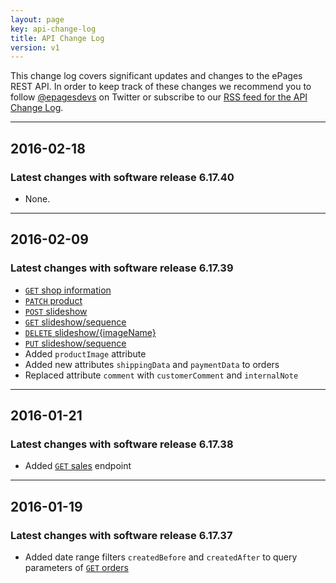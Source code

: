 ```yaml
---
layout: page
key: api-change-log
title: API Change Log
version: v1
---
```


This change log covers significant updates and changes to the ePages REST API.
In order to keep track of these changes we recommend you to follow [@epagesdevs](https://twitter.com/epagesdevs) on Twitter or subscribe to our [RSS feed for the API Change Log](https://developer.epages.com/apps/feed.xml).

<hr>

## 2016-02-18

### Latest changes with software release 6.17.40

* None.

<hr>

## 2016-02-09

### Latest changes with software release 6.17.39

* [`GET` shop information](https://developer.epages.com/apps/api-reference/get-shops-shopid.html)
* [`PATCH` product](https://developer.epages.com/apps/api-reference/patch-shops-shopid-products-productid.html)
* [`POST` slideshow](https://developer.epages.com/apps/api-reference/post-shops-shopid-products-productid-slideshow.html)
* [`GET` slideshow/sequence](https://developer.epages.com/apps/api-reference/get-shops-shopid-products-productid-slideshow-sequence.html)
* [`DELETE` slideshow/{imageName}](https://developer.epages.com/apps/api-reference/delete-shops-shopid-products-productid-slideshow-imagename.html)
* [`PUT` slideshow/sequence](https://developer.epages.com/apps/api-reference/put-shops-shopid-products-productid-slideshow-sequence.html)
* Added `productImage` attribute
* Added new attributes `shippingData` and `paymentData` to orders
* Replaced attribute `comment` with `customerComment` and `internalNote`

<hr>

## 2016-01-21

### Latest changes with software release 6.17.38

* Added [`GET` sales](https://developer.epages.com/apps/api-reference/get-shops-shopid-sales.html) endpoint

<hr>

## 2016-01-19

### Latest changes with software release 6.17.37

* Added date range filters `createdBefore` and `createdAfter` to query parameters of [`GET` orders](https://developer.epages.com/apps/api-reference/get-shops-shopid-orders.html#query-parameters)
